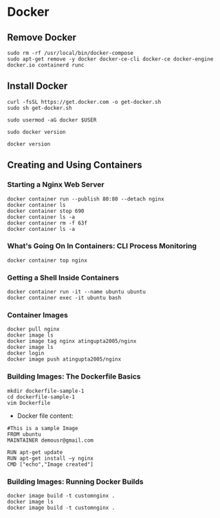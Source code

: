 # Docker
## Remove Docker
```
sudo rm -rf /usr/local/bin/docker-compose
sudo apt-get remove -y docker docker-ce-cli docker-ce docker-engine docker.io containerd runc
```

## Install Docker
```
curl -fsSL https://get.docker.com -o get-docker.sh
sudo sh get-docker.sh

sudo usermod -aG docker $USER

sudo docker version

docker version
```

## Creating and Using Containers
### Starting a Nginx Web Server
```
docker container run --publish 80:80 --detach nginx
docker container ls
docker container stop 690
docker container ls -a
docker container rm -f 63f
docker container ls -a
```

### What's Going On In Containers: CLI Process Monitoring
```
docker container top nginx
```

### Getting a Shell Inside Containers
```
docker container run -it --name ubuntu ubuntu
docker container exec -it ubuntu bash
```

### Container Images
```
docker pull nginx
docker image ls
docker image tag nginx atingupta2005/nginx
docker image ls
docker login
docker image push atingupta2005/nginx
```

### Building Images: The Dockerfile Basics
```
mkdir dockerfile-sample-1
cd dockerfile-sample-1
vim Dockerfile

```

  - Docker file content:
```
#This is a sample Image
FROM ubuntu
MAINTAINER demousr@gmail.com

RUN apt-get update
RUN apt-get install –y nginx
CMD ["echo","Image created"]
```

### Building Images: Running Docker Builds
```
docker image build -t customnginx .
docker image ls
docker image build -t customnginx .
```
